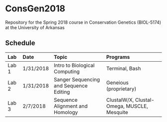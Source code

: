 # ConsGen2018
Repository for the Spring 2018 course in Conservation Genetics (BIOL-5174) at the University of Arkansas

## Schedule
| Lab           | Date           | Topic  | Programs |
| :-------------|:-------------|:-----|:-----|
| Lab 1         | 1/31/2018 | Intro to Biological Computing | Terminal, Bash |
| Lab 2     | 1/31/2018    |  Sanger Sequencing and Sequence Editing | Geneious (proprietary) |
| Lab 3 | 2/7/2018    | Sequence Alignment and Homology |ClustalW/X, Clustal-Omega, MUSCLE, Mesquite|
